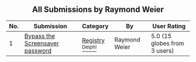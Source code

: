 ﻿<div align="center">

## All Submissions by Raymond Weier

</div>

No.  | Submission | Category | By   | User Rating
---- | ---------- | -------- | ---- | -----------
1 | [Bypass the Screensaver password<br />](https://github.com/Planet-Source-Code/raymond-weier-bypass-the-screensaver-password__7-786) | [Registry<br /><sup>Delphi</sup>](../ByCategory/registry__7-36.md) | Raymond Weier | 5.0 (15 globes from 3 users)
